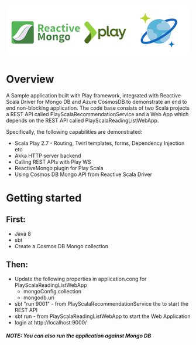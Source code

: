 # ![Reactive non-blocking Application with Play-Scala, Reactive Mongo-CosmosDB Mongo API](logo.png)

# Overview
A Sample application built with Play framework, integrated with Reactive Scala Driver for Mongo DB and Azure CosmosDB to demonstrate an end to end non-blocking application. The code base consists of two Scala projects a REST API called PlayScalaRecommendationService and a Web App which depends on the REST API called PlayScalaReadingListWebApp.

Specifically, the following capabilities are demonstrated:
* Scala Play 2.7 - Routing, Twirl templates, forms, Dependency Injection etc
* Akka HTTP server backend
* Calling REST APIs with Play WS
* ReactiveMongo plugin for Play Scala
* Using Cosmos DB Mongo API from Reactive Scala Driver 

# Getting started

## First:
 * Java 8
 * sbt
 * Create a Cosmos DB Mongo collection

## Then:
* Update the following properties in application.cong for PlayScalaReadingListWebApp 
  - mongoConfig.collection
  - mongodb.uri
* sbt "run 9001" - from PlayScalaRecommendationService the to start the REST API 
* sbt run - from PlayScalaReadingListWebApp to start the Web Application
* login at http://localhost:9000/

##### NOTE: You can also run the application against Mongo DB



